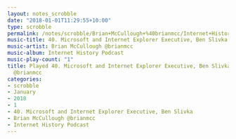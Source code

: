 ```yaml
---
layout: notes_scrobble
date: "2018-01-01T11:29:55+10:00"
type: scrobble
permalink: /notes/scrobble/Brian+McCullough+%40brianmcc/Internet+History+Podcast/d6522fa16713f91fd225c3bb9f5f14e33c9df4a0.html
music-title: 40. Microsoft and Internet Explorer Executive, Ben Slivka
music-artist: Brian McCullough @brianmcc
music-album: Internet History Podcast
music-play-count: "1"
title: Played 40. Microsoft and Internet Explorer Executive, Ben Slivka by Brian McCullough
  @brianmcc
categories:
- scrobble
- January
- 2018
- 1
- 40. Microsoft and Internet Explorer Executive, Ben Slivka
- Brian McCullough @brianmcc
- Internet History Podcast
---
```

